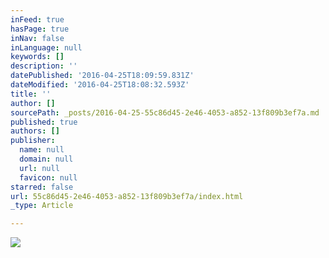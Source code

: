 ```yaml
---
inFeed: true
hasPage: true
inNav: false
inLanguage: null
keywords: []
description: ''
datePublished: '2016-04-25T18:09:59.831Z'
dateModified: '2016-04-25T18:08:32.593Z'
title: ''
author: []
sourcePath: _posts/2016-04-25-55c86d45-2e46-4053-a852-13f809b3ef7a.md
published: true
authors: []
publisher:
  name: null
  domain: null
  url: null
  favicon: null
starred: false
url: 55c86d45-2e46-4053-a852-13f809b3ef7a/index.html
_type: Article

---
```

![](https://the-grid-user-content.s3-us-west-2.amazonaws.com/94714ce4-6087-4768-b91a-aa7b9bc85000.jpg)